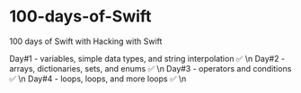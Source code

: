 # 100-days-of-Swift
100 days of Swift with Hacking with Swift

Day#1 - variables, simple data types, and string interpolation ✅ \n
Day#2 - arrays, dictionaries, sets, and enums ✅ \n
Day#3 - operators and conditions ✅ \n
Day#4 - loops, loops, and more loops ✅ \n

